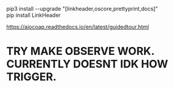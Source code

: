 pip3 install --upgrade "[linkheader,oscore,prettyprint,docs]" <br>
pip install LinkHeader <br>

https://aiocoap.readthedocs.io/en/latest/guidedtour.html

# TRY MAKE OBSERVE WORK. CURRENTLY DOESNT IDK HOW TRIGGER.